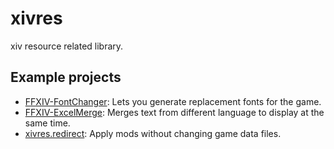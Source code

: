 # xivres

xiv resource related library.

## Example projects
* [FFXIV-FontChanger](https://github.com/Soreepeong/FFXIV-FontChanger): Lets you generate replacement fonts for the game.
* [FFXIV-ExcelMerge](https://github.com/Soreepeong/FFXIV-ExcelMerge): Merges text from different language to display at the same time.
* [xivres.redirect](https://github.com/Soreepeong/xivres/tree/main/xivres.redirect): Apply mods without changing game data files.
